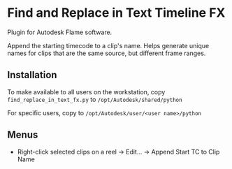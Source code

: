 # Find and Replace in Text Timeline FX

Plugin for Autodesk Flame software.

Append the starting timecode to a clip's name.  Helps generate unique names for clips that are the same source, but different frame ranges. 

## Installation
To make available to all users on the workstation, copy `find_replace_in_text_fx.py` to `/opt/Autodesk/shared/python`

For specific users, copy to `/opt/Autodesk/user/<user name>/python`

## Menus
 - Right-click selected clips on a reel -> Edit... -> Append Start TC to Clip Name
